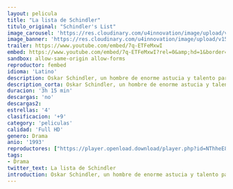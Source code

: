 ```yaml
---
layout: pelicula
title: "La lista de Schindler"
titulo_original: "Schindler's List"
image_carousel: 'https://res.cloudinary.com/u4innovation/image/upload/v1565150334/lista-min_c5ufo3.jpg'
image_banner: 'https://res.cloudinary.com/u4innovation/image/upload/v1565150335/fotonoticia_20190301134220_640-min_cthtdj.jpg'
trailer: https://www.youtube.com/embed/7q-ETFeMxwI
embed: https://www.youtube.com/embed/7q-ETFeMxwI?rel=0&amp;hd=1&border=0&wmode=opaque&enablejsapi=1&modestbranding=1&controls=1&showinfo=1
sandbox: allow-same-origin allow-forms
reproductor: fembed
idioma: 'Latino'
description: Oskar Schindler, un hombre de enorme astucia y talento para las relaciones públicas, organiza un ambicioso plan para ganarse la simpatía de los nazis. Después de la invasión de Polonia por los alemanes, consigue, gracias a sus relaciones con los nazis, la propiedad de una fábrica de Cracovia. Allí emplea a cientos de operarios judíos, cuya explotación le hace prosperar rápidamente. Su gerente, también judío, es el verdadero director en la sombra, pues Schindler no tiene el menor conocimiento industrial.
description_corta: Oskar Schindler, un hombre de enorme astucia y talento para las relaciones públicas, organiza un ambicioso plan para ganarse la simpatía de los nazis. Después de la invasión de Polonia por los alemanes, consigue, gracias a sus relaciones con los nazis, la propiedad de una...
duracion: '3h 15 min'
descargas: 'no'
descargas2:
estrellas: '4'
clasificacion: '+9'
category: 'peliculas'
calidad: 'Full HD'
genero: Drama
anio: '1993'
reproductores: ["https://player.openload.download/player.php?id=NThheE8vVlFPWUVQaGo2Y0JxclF0cjZib0JjWDM3SEk4OVltWHdUTGR5RzBVV0lMTmRSRXJ3bG9EWmVvc0JueE9hd2g1ZnNhSFRTR01PQ0NzcTNOd1E9PQ"]
tags:
- Drama
twitter_text: La lista de Schindler
introduction: Oskar Schindler, un hombre de enorme astucia y talento para las relaciones públicas, organiza un ambicioso plan para ganarse la simpatía de los nazis. Después de la invasión de Polonia por los alemanes, consigue, gracias a sus relaciones con los nazis, la propiedad de una...
---
```



 







